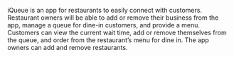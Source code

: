 iQueue is an app for restaurants to easily connect with customers. Restaurant owners will be able to add or remove their business from the app, manage a queue for dine-in customers, and provide a menu. Customers can view the current wait time, add or remove themselves from the queue, and order from the restaurant’s menu for dine in. The app owners can add and remove restaurants.